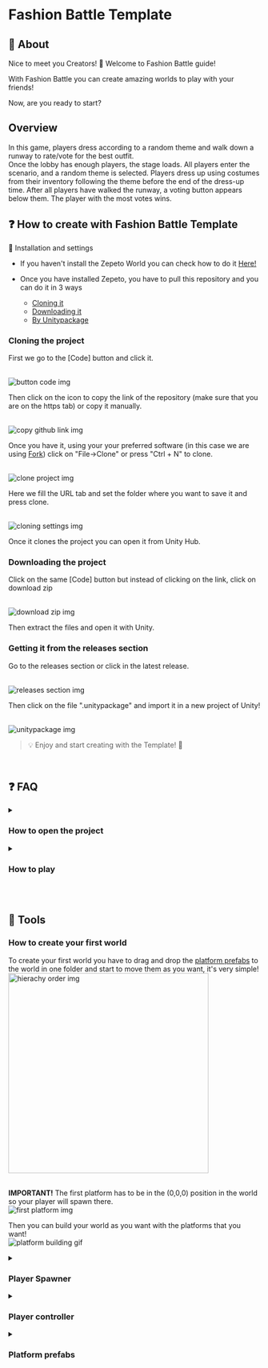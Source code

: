 
# Fashion Battle Template

## 📢 About

Nice to meet you Creators! 👋 Welcome to Fashion Battle guide! <br>

With Fashion Battle you can create amazing worlds to play with your friends! <br>

Now, are you ready to start? <br>

## Overview

In this game, players dress according to a random theme and walk down a runway to rate/vote for the best outfit. <br>
Once the lobby has enough players, the stage loads. All players enter the scenario, and a random theme is selected.
Players dress up using costumes from their inventory following the theme before the end of the dress-up time.
After all players have walked the runway, a voting button appears below them.
The player with the most votes wins. <br>

  

## ❓ How to create with Fashion Battle Template

:wrench: Installation and settings

- If you haven't install the Zepeto World you can check how to do it <a href="https://docs.zepeto.me/studio/reference/installation_and_settings">Here!</a>

- Once you have installed Zepeto, you have to pull this repository and you can do it in 3 ways
  - [Cloning it](#cloning-the-project)
  - [Downloading it](#downloading-the-project)
  - [By Unitypackage](#getting-it-from-the-releases-section)

### Cloning the project

First we go to the [Code] button and click it.

<br><img src = "docs/images/download/01.png" alt = "button code img"></img><br>

Then click on the icon to copy the link of the repository (make sure that you are on the https tab) or copy it manually.

<br><img src = "docs/images/download/02.png" alt = "copy github link img"></img><br>

Once you have it, using your your preferred software (in this case we are using <a href="https://git-fork.com/" target="_blank"> Fork</a>) click on "File->Clone" or press "Ctrl + N" to clone.

<br><img src = "docs/images/download/03.png" alt = "clone project img"></img><br>

Here we fill the URL tab and set the folder where you want to save it and press clone.

<br><img src = "docs/images/download/04.png" alt = "cloning settings img"></img><br>

Once it clones the project you can open it from Unity Hub. <br>


### Downloading the project

Click on the same [Code] button but instead of clicking on the link, click on download zip

<br><img src = "docs/images/download/05.png" alt = "download zip img"></img><br>

Then extract the files and open it with Unity. <br>


### Getting it from the releases section

Go to the releases section or click in the latest release.

<br><img src = "docs/images/download/06.png" alt = "releases section img"></img><br>

Then click on the file ".unitypackage" and import it in a new project of Unity!

<br><img src = "docs/images/download/07.png" alt = "unitypackage img"></img><br>


> 💡 Enjoy and start creating with the Template! :tada:
<br>


## ❓ FAQ
<details> <summary> <h3>How to open the project</h3> </summary>

Select the template folder and it will open the project.
<br><img src = "docs/images/howto/unityproject.png" alt = "unity project img" width="600"></img>

<details> <summary> To open a Unity project for the first time, follow these steps:</summary>

1. Launch Unity Hub.
2. In Unity Hub, click on the "Projects" tab on the left side.
3. Click on Add: If your project is not already listed, click on the "Add" button to add your project to the list. Navigate to the folder where your Unity project is located and select the folder. Click "Open" to add the project to Unity Hub.
4. Select Project: Once your project is added to the list, click on it to select it.
5. Wait for Unity to Load: Unity will now open your project. This may take some time depending on the size of your project and your computer's performance.
6. Project Opened: Once Unity has finished loading, your project will be opened and ready for you to work on.</details>
</details>


<details> <summary> <h3>How to play</h3> </summary> 
1. Just open the scene [double click on the green underlined object]. <br>
<br><img src = "docs/images/howto/InitFashion.png" alt = "Init Fashion img" width="600"></img><br><br>
2. Press the play button:
<br><img src = "docs/images/howto/howtoplay.png" alt = "how to play img" width="400"></img><br>
</details>
<br><br>

## 🔨 Tools

<h3>How to create your first world</h3>
To create your first world you have to drag and drop the <a href="#prefabs">platform prefabs</a> to the world in one folder and start to move them as you want, it's very simple!
<br><img src = "docs/images/hierachyorder.png" alt = "hierachy order img" height ="400"></img>
<br><br>

<b>IMPORTANT!</b> The first platform has to be in the (0,0,0) position in the world so your player will spawn there.
<br><img src = "docs/images/firstplatform.png" alt = "first platform img"></img><br>

Then you can build your world as you want with the platforms that you want!
<br><img src = "docs/images/platformbuilding_gif.gif" alt = "platform building gif"></img><br>


<details> <summary> <h3>Player Spawner</h3> </summary> 
This class only has the behaviour to create a zepeto character in the world.
<br><img src = "docs/images/playerspawner.png" alt = "playerspawner img"></img><br><br>
</details>

<details> <summary> <h3>Player controller</h3> </summary> 
This class handles the behaviour related to the player, has the respawn settings.
<br><img src = "docs/images/playerspawner.png" alt = "playerspawner img"></img><br><br>
</details>

<details id="prefabs"> <summary> <h3>Platform prefabs</h3> </summary> 
You could find the platform prefabs on the folder "Prefabs" on the project.
<br><img src = "docs/images/prefabsfolder.png" alt = "prefabs folder img"></img><br><br>
<details><summary>Basic platform</summary> 
- Just a basic platform with no behaviour where you can walk on.
<br><img src = "docs/images/basicplatform.png" alt = "basic platform img"></img><br><br>
</details>

<details><summary>Checkpoint platform</summary> 
- The checkpoint platform has the behaviour to set it as the last checkpoint reached by the player, but it is no repeteable so if you try to go back to a previous checkpoint it will not set itself as the last checkpoint reached again.
<br><img src = "docs/images/checkpointplatform.png" alt = "checkpoint platform img"></img><br>
It has this script attached.
<br><img src = "docs/images/checkpointscript.png" alt = "checkpoint script img"></img><br><br>
</details>

<details><summary>Conveyor platform</summary> 
- The conveyor push the player to his arrow direction (or in the Z forward axis) with certain force.
<br><img src = "docs/images/conveyorplatform.png" alt = "conveyor platform img"></img><br>
It has this script attached.
<br><img src = "docs/images/conveyorscript.png" alt = "conveyor script img"></img><br><br>
</details>

<details><summary>Red platform</summary> 
- The red platform makes the player "lose" so the player respawns (or get teleported) in the last checkpoint reached.
<br><img src = "docs/images/redplatform.png" alt = "red platform img"></img><br>
It has this script attached.
<br><img src = "docs/images/redscript.png" alt = "red script img"></img><br><br>
</details>

<details><summary>Trampoline platform</summary> 
- The trampoline platform makes the player jump automatically with a certain force when the player touches it. 
<br><img src = "docs/images/trampolineplatform.png" alt = "trampoline platform img"></img><br>
It has this script attached.
<br><img src = "docs/images/trampolinescript.png" alt = "trampoline script img"></img><br><br>
</details>

</details>


